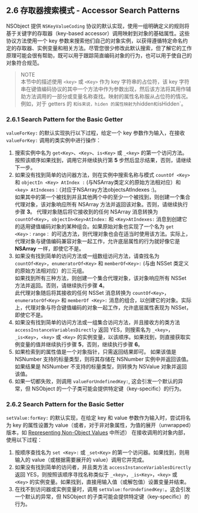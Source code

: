 ## 2.6 存取器搜索模式 - Accessor Search Patterns
NSObject 提供 `NSKeyValueCoding` 协议的默认实现，使用一组明确定义的规则将基于关键字的存取器（key-based accessor）调用映射到对象的基础属性。这些协议方法使用一个 key 参数来搜索他们自己的对象实例，以获得遵循特定命名约定的存取器、实例变量和相关方法。尽管您很少修改此默认搜索，但了解它的工作原理可能会很有帮助，既可以用于跟踪简直编码对象的行为，也可以用于使自己的对象符合规范。

> NOTE  
> 本节中的描述使用 `<key>` 或 `<Key>` 作为 key 字符串的占位符，该 key 字符串在键值编码协议的其中一个方法中作为参数出现，然后该方法将其用作辅助方法调用的一部分或变量名称查找。映射的属性名称服从占位符的情况。例如，对于 getters 的 <key>` 和 `is<Key>` 来说，hiden 的属性映射为 `hidden` 和 `isHidden`。

### 2.6.1 Search Pattern for the Basic Getter
`valueForKey:` 的默认实现执行以下过程，给定一个 key 参数作为输入，在接收 `valueForKey:` 调用的类实例中进行操作：

1. 搜索实例中名为 `get<Key>`、`<Key>`、`is<Key>` 或 `_<key>` 的第一个访问方法。按照该顺序如果找到，调用它并继续执行第 **5** 步然后显示结果，否则，请继续下一步。
2. 如果没有找到简单的访问器方法，则在实例中搜索名称与模式 `countOf <Key>` 和 `objectIn <Key> AtIndex :` (与NSArray类定义的原始方法相对应）和 `<key> AtIndexes：`（对应于NSArray方法objectsAtIndexes :)。  
如果其中的第一个被找到并且其他两个中的至少一个被找到，则创建一个集合代理对象，该对象响应所有 NSArray 方法并返回该对象。否则，请继续执行步骤 **3**。
代理对象随后将它接收到的任何 NSArray 消息转换为 `countOf<Key>`，`objectIn<Key>AtIndex:` 和 `<Key>AtIndexes:` 消息到创建它的适用键值编码对象的某种组合。如果原始对象也实现了一个名为 `get <Key>：range：` 的可选方法，则代理对象也会在适当时使用该方法。实际上，代理对象与键值编码兼容对象一起工作，允许底层属性的行为就好像它是 **NSArray** 一样，即使它不是。
3. 如果没有找到简单的访问方法或一组数组访问方法，请查找名为 `countOf<Key>`，`enumeratorOf<Key>` 和 `memberOf<Key>:` (与由 NSSet 类定义的原始方法相对应）的三元组。  
如果找到所有三种方法，则创建一个集合代理对象，该对象响应所有 NSSet 方法并返回。否则，请继续执行步骤 **4**。    
此代理对象随后将其接收的任何 NSSet 消息转换为 `countOf<Key>`，`enumeratorOf<Key>` 和 `memberOf <Key>:` 消息的组合，以创建它的对象。实际上，代理对象与符合键值编码的对象一起工作，允许底层属性表现为 NSSet，即使它不是。  
4. 如果没有找到简单的访问方法或一组集合访问方法，并且接收方的类方法 `accessInstanceVariablesDirectly` 返回 YES，则搜索名为 `_<key>`，`_is<Key>`，`<key>` 或 `<Key>` 的实例变量，以该顺序。如果找到，则直接获取实例变量的值并继续执行步骤 **5**，否则，继续执行步骤 **6**。
5. 如果检索到的属性值是一个对象指针，只需返回结果即可。
如果该值是 NSNumber 支持的标量类型，则将其存储在 NSNumber 实例中并返回该值。
如果结果是 NSNumber 不支持的标量类型，则转换为 NSValue 对象并返回该值。
6. 如果一切都失败，则调用 `valueForUndefinedKey:`, 这会引发一个默认的异常，但 NSObject 的一个子类可能会提供特定键（key-specific）的行为。

### 2.6.2 Search Pattern for the Basic Setter
`setValue:forKey:` 的默认实现，在给定 key 和 value 参数作为输入时，尝试将名为 key 的属性设置为 value（或者，对于非对象属性，为值的展开（unwrapped）版本，如 [Representing Non-Object Values]() 中所述） 在接收调用的对象内部，使用以下过程：

1. 按顺序查找名为 `set <Key>:` 或 `_set<Key>` 的第一个访问器。如果找到，则用输入的 value（或根据需要展开的 value）调用它并完成。
2. 如果没有找到简单的访问者，并且类方法 `accessInstanceVariablesDirectly` 返回 YES，则按照该顺序寻找名称类似于 `_<key>`，`_is<Key>`，`<key>` 或 `<Key>` 的实例变量。如果找到，直接用输入值（或解包值）设置变量并结束。
3. 在找不到访问器或实例变量时，调用 `setValue:forUndefinedKey:`。这会引发一个默认的异常，但 NSObject 的子类可能会提供特定键（key-specific）的行为。
  
  
